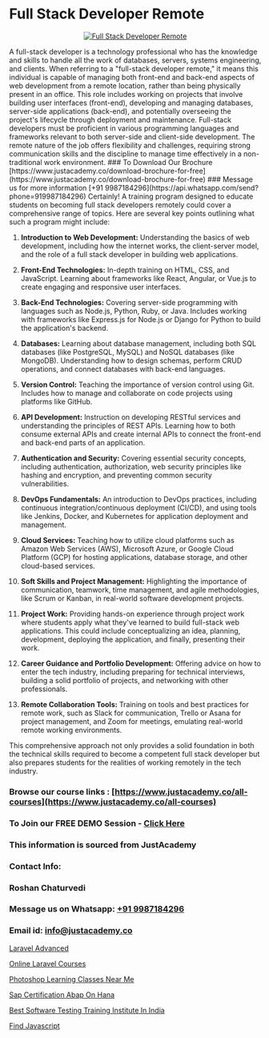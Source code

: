 # Full Stack Developer Remote

<p align="center">
  <a href="https://justacademy.co/program-detail/full-stack-web-development">
    <img src="https://justacademy.co/storage2/program_images/1704700371.webp" alt="Full Stack Developer Remote">
  </a>
</p>
A full-stack developer is a technology professional who has the knowledge and skills to handle all the work of databases, servers, systems engineering, and clients. When referring to a "full-stack developer remote," it means this individual is capable of managing both front-end and back-end aspects of web development from a remote location, rather than being physically present in an office. This role includes working on projects that involve building user interfaces (front-end), developing and managing databases, server-side applications (back-end), and potentially overseeing the project's lifecycle through deployment and maintenance. Full-stack developers must be proficient in various programming languages and frameworks relevant to both server-side and client-side development. The remote nature of the job offers flexibility and challenges, requiring strong communication skills and the discipline to manage time effectively in a non-traditional work environment.
### To Download Our Brochure [https://www.justacademy.co/download-brochure-for-free](https://www.justacademy.co/download-brochure-for-free)
### Message us for more information [+91 9987184296](https://api.whatsapp.com/send?phone=919987184296)
Certainly! A training program designed to educate students on becoming full stack developers remotely could cover a comprehensive range of topics. Here are several key points outlining what such a program might include:

1) **Introduction to Web Development:** Understanding the basics of web development, including how the internet works, the client-server model, and the role of a full stack developer in building web applications.

2) **Front-End Technologies:** In-depth training on HTML, CSS, and JavaScript. Learning about frameworks like React, Angular, or Vue.js to create engaging and responsive user interfaces.

3) **Back-End Technologies:** Covering server-side programming with languages such as Node.js, Python, Ruby, or Java. Includes working with frameworks like Express.js for Node.js or Django for Python to build the application's backend.

4) **Databases:** Learning about database management, including both SQL databases (like PostgreSQL, MySQL) and NoSQL databases (like MongoDB). Understanding how to design schemas, perform CRUD operations, and connect databases with back-end languages.

5) **Version Control:** Teaching the importance of version control using Git. Includes how to manage and collaborate on code projects using platforms like GitHub.

6) **API Development:** Instruction on developing RESTful services and understanding the principles of REST APIs. Learning how to both consume external APIs and create internal APIs to connect the front-end and back-end parts of an application.

7) **Authentication and Security:** Covering essential security concepts, including authentication, authorization, web security principles like hashing and encryption, and preventing common security vulnerabilities.

8) **DevOps Fundamentals:** An introduction to DevOps practices, including continuous integration/continuous deployment (CI/CD), and using tools like Jenkins, Docker, and Kubernetes for application deployment and management.

9) **Cloud Services:** Teaching how to utilize cloud platforms such as Amazon Web Services (AWS), Microsoft Azure, or Google Cloud Platform (GCP) for hosting applications, database storage, and other cloud-based services.

10) **Soft Skills and Project Management:** Highlighting the importance of communication, teamwork, time management, and agile methodologies, like Scrum or Kanban, in real-world software development projects.

11) **Project Work:** Providing hands-on experience through project work where students apply what they've learned to build full-stack web applications. This could include conceptualizing an idea, planning, development, deploying the application, and finally, presenting their work.

12) **Career Guidance and Portfolio Development:** Offering advice on how to enter the tech industry, including preparing for technical interviews, building a solid portfolio of projects, and networking with other professionals.

13) **Remote Collaboration Tools:** Training on tools and best practices for remote work, such as Slack for communication, Trello or Asana for project management, and Zoom for meetings, emulating real-world remote working environments.

This comprehensive approach not only provides a solid foundation in both the technical skills required to become a competent full stack developer but also prepares students for the realities of working remotely in the tech industry.

### Browse our course links : [https://www.justacademy.co/all-courses](https://www.justacademy.co/all-courses) 
### To Join our FREE DEMO Session - [Click Here](https://www.justacademy.co/register-for-course-demo)


### This information is sourced from JustAcademy
### Contact Info:
### Roshan Chaturvedi
### Message us on Whatsapp: [+91 9987184296](https://api.whatsapp.com/send?phone=919987184296)
### Email id: [info@justacademy.co](mailto:info@justacademy.co)
                
[Laravel Advanced](https://www.linkedin.com/pulse/laravel-advanced-justacademy-chicago-oqjhf?trackingId=qbIwyM7A%2FnzQgyUZfmYY0Q%3D%3D&lipi=urn%3Ali%3Apage%3Ad_flagship3_company_admin%3BbTJRO6qqRWqOeqPKnJNhBw%3D%3D)

[Online Laravel Courses](https://www.linkedin.com/pulse/online-laravel-courses-justacademy-ahmedabad-41bwe?trackingId=UtVi3n4NWVLhGvo4t5sfSg%3D%3D&lipi=urn%3Ali%3Apage%3Ad_flagship3_company_admin%3BBylBlMTlRO%2BPitwDv%2FJk0g%3D%3D)

[Photoshop Learning Classes Near Me](https://medium.com/@roneet705/photoshop-learning-classes-near-me-bbabfab27219)

[Sap Certification Abap On Hana](https://medium.com/@ranepooja/sap-certification-abap-on-hana-632bb1b64ae3)

[Best Software Testing Training Institute In India](https://justacademyin.github.io/justacademy/best-software-testing-training-institute-in-india)

[Find Javascript](https://justacademyin.github.io/justacademy/find-javascript)

